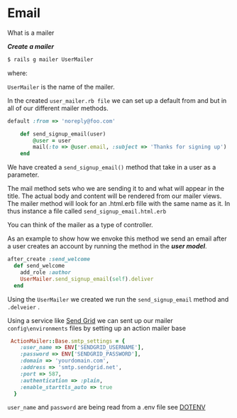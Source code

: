 # Email
What is a mailer


***Create a mailer***

```bash
$ rails g mailer UserMailer
```

where:

```UserMailer``` is the name of the mailer.

In the created ```user_mailer.rb file``` we can set up a default from and but in all of our different mailer methods.

```ruby
default :from => 'noreply@foo.com'

    def send_signup_email(user)
        @user = user
        mail(:to => @user.email, :subject => 'Thanks for signing up')
    end

```
We have created a ```send_signup_email()``` method that take in a user as a parameter.

The mail method sets who we are sending it to and what will appear in the title. The actual body and content will be rendered from our mailer views. The mailer method will look for an .html.erb fille with the same name as it. In thus instance a file called ```send_signup_email.html.erb```

You can think of the mailer as a type of controller.

As an example to show how we envoke this method we send an email after a user creates an account by running the method in the ***user model***.

```ruby
after_create :send_welcome
  def send_welcome
    add_role :author
    UserMailer.send_signup_email(self).deliver
  end
```
Using the ```UserMailer``` we created we run the ```send_signup_email``` method and ```.delveier``` .


Using a service like [Send Grid](https://app.sendgrid.com/) we can sent up our mailer ```config\environments``` files by setting up an action mailer base

```ruby
 ActionMailer::Base.smtp_settings = {
    :user_name => ENV['SENDGRID_USERNAME'],
    :password => ENV['SENDGRID_PASSWORD'],
    :domain => 'yourdomain.com',
    :address => 'smtp.sendgrid.net',
    :port => 587,
    :authentication => :plain,
    :enable_starttls_auto => true
  }
```

```user_name``` and  ```password``` are being read from a .env file see [DOTENV](https://github.com/bkeepers/dotenv)